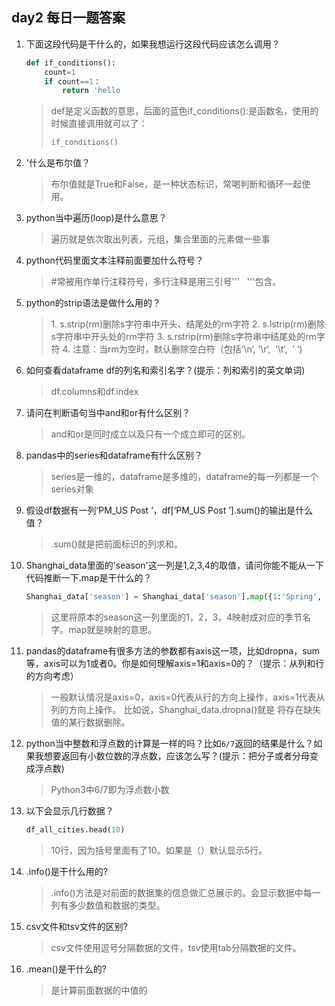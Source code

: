 ## day2 每日一题答案

1. 下面这段代码是干什么的，如果我想运行这段代码应该怎么调用？

   ```python
   def if_conditions():
       count=1
       if count==1：
           return 'hello
   ```
   > def是定义函数的意思，后面的蓝色if_conditions():是函数名，使用的时候直接调用就可以了：
   >
   > ```python
   > if_conditions()
   > ```

2. '什么是布尔值？

   > 布尔值就是True和False，是一种状态标识，常喝判断和循环一起使用。

3. python当中遍历(loop)是什么意思？

   > 遍历就是依次取出列表，元组，集合里面的元素做一些事

4. python代码里面文本注释前面要加什么符号？

   > #常被用作单行注释符号，多行注释是用三引号'''   '''包含。

5. python的strip语法是做什么用的？

   > 1. s.strip(rm)删除s字符串中开头、结尾处的rm字符
   > 2. s.lstrip(rm)删除s字符串中开头处的rm字符 
   > 3. s.rstrip(rm)删除s字符串中结尾处的rm字符 
   > 4. 注意：当rm为空时，默认删除空白符（包括’\n‘, ’\r‘,  ’\t‘,  ’ ‘)

6. 如何查看dataframe df的列名和索引名字？(提示：列和索引的英文单词)

   > df.columns和df.index

7. 请问在判断语句当中and和or有什么区别？

   > and和or是同时成立以及只有一个成立即可的区别。

8. pandas中的series和dataframe有什么区别？

   > series是一维的，dataframe是多维的，dataframe的每一列都是一个series对象

9. 假设df数据有一列‘PM_US Post ’，df[‘PM_US Post ’].sum()的输出是什么值？

   > .sum()就是把前面标识的列求和。

10. Shanghai_data里面的'season'这一列是1,2,3,4的取值，请问你能不能从一下代码推断一下.map是干什么的？

    ```python
    Shanghai_data['season'] = Shanghai_data['season'].map({1:'Spring', 2:'Summer', 3:'Autumn', 4: 'Winter'}
    ```
    > 这里将原本的season这一列里面的1，2，3，4映射成对应的季节名字。map就是映射的意思。

11. pandas的dataframe有很多方法的参数都有axis这一项，比如dropna，sum等，axis可以为1或者0。你是如何理解axis=1和axis=0的？（提示：从列和行的方向考虑）

    > 一般默认情况是axis=0，axis=0代表从行的方向上操作，axis=1代表从列的方向上操作。 比如说，Shanghai_data.dropna()就是 将存在缺失值的某行数据删除。

12. python当中整数和浮点数的计算是一样的吗？比如`6/7`返回的结果是什么？如果我想要返回有小数位数的浮点数，应该怎么写？(提示：把分子或者分母变成浮点数)

    > Python3中6/7即为浮点数小数

13. 以下会显示几行数据？

    ```python
    df_all_cities.head(10)
    ```
    > 10行，因为括号里面有了10。如果是（）默认显示5行。

14. .info()是干什么用的?

    > .info()方法是对前面的数据集的信息做汇总展示的。会显示数据中每一列有多少数值和数据的类型。

15. csv文件和tsv文件的区别?

    > csv文件使用逗号分隔数据的文件，tsv使用tab分隔数据的文件。

16. .mean()是干什么的?

    > 是计算前面数据的中值的